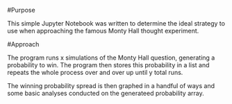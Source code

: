 #Purpose

This simple Jupyter Notebook was written to determine the ideal strategy to use when approaching the famous Monty Hall thought experiment. 

#Approach

The program runs x simulations of the Monty Hall question, generating a probability to win.
The program then stores this probability in a list and repeats the whole process over and over up until y total runs. 

The winning probability spread is then graphed in a handful of ways and some basic analyses conducted on the generateed probability array. 
